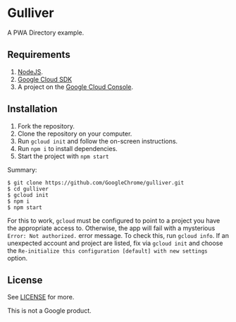 # Gulliver

A PWA Directory example.

## Requirements
1. [NodeJS](https://nodejs.org). 
2. [Google Cloud SDK](https://cloud.google.com/sdk/)
3. A project on the [Google Cloud Console](https://console.cloud.google.com/).

## Installation

1. Fork the repository.
2. Clone the repository on your computer.
3. Run `gcloud init` and follow the on-screen instructions. 
4. Run `npm i` to install dependencies.
5. Start the project with `npm start`

Summary:

```shell
$ git clone https://github.com/GoogleChrome/gulliver.git
$ cd gulliver
$ gcloud init
$ npm i
$ npm start
```
For this to work, `gcloud` must be configured to point to a project you have the appropriate access to. Otherwise, the app will fail with a mysterious `Error: Not authorized.` error message. To check this, run `gcloud info`. If an unexpected account and project are listed, fix via `gcloud init` and choose the `Re-initialize this configuration [default] with new settings` option.

## License

See [LICENSE](./LICENSE) for more.

This is not a Google product.

